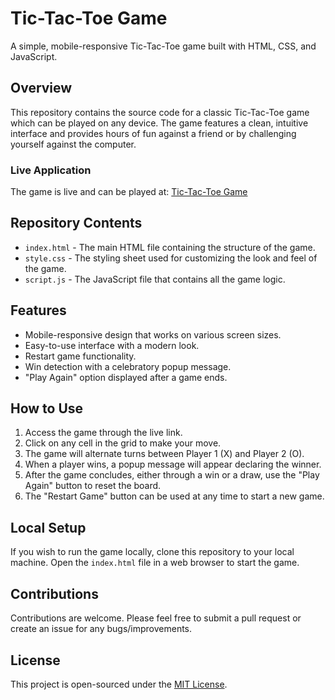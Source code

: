 # Tic-Tac-Toe Game

A simple, mobile-responsive Tic-Tac-Toe game built with HTML, CSS, and JavaScript.

## Overview

This repository contains the source code for a classic Tic-Tac-Toe game which can be played on any device. The game features a clean, intuitive interface and provides hours of fun against a friend or by challenging yourself against the computer.

### Live Application

The game is live and can be played at: [Tic-Tac-Toe Game](https://tic-tac-toe-by-ar.tiiny.site)

## Repository Contents

- `index.html` - The main HTML file containing the structure of the game.
- `style.css` - The styling sheet used for customizing the look and feel of the game.
- `script.js` - The JavaScript file that contains all the game logic.

## Features

- Mobile-responsive design that works on various screen sizes.
- Easy-to-use interface with a modern look.
- Restart game functionality.
- Win detection with a celebratory popup message.
- "Play Again" option displayed after a game ends.

## How to Use

1. Access the game through the live link.
2. Click on any cell in the grid to make your move.
3. The game will alternate turns between Player 1 (X) and Player 2 (O).
4. When a player wins, a popup message will appear declaring the winner.
5. After the game concludes, either through a win or a draw, use the "Play Again" button to reset the board.
6. The "Restart Game" button can be used at any time to start a new game.

## Local Setup

If you wish to run the game locally, clone this repository to your local machine. Open the `index.html` file in a web browser to start the game.

## Contributions

Contributions are welcome. Please feel free to submit a pull request or create an issue for any bugs/improvements.

## License

This project is open-sourced under the [MIT License](LICENSE.md).

